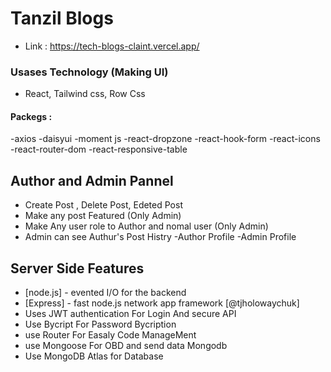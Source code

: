 # Tanzil Blogs
- Link : https://tech-blogs-claint.vercel.app/

### Usases Technology (Making UI)

- React, Tailwind css, Row Css 
#### Packegs :
-axios
-daisyui
-moment js
-react-dropzone
-react-hook-form
-react-icons
-react-router-dom
-react-responsive-table

## Author and Admin Pannel

- Create Post , Delete Post, Edeted Post
- Make any post Featured (Only Admin)
- Make Any user role to Author and nomal user (Only Admin)
- Admin can see Authur's Post Histry
-Author Profile
-Admin Profile


## Server Side Features

- [node.js] - evented I/O for the backend
- [Express] - fast node.js network app framework [@tjholowaychuk]
- Uses JWT authentication For Login And secure API
- Use Bycript For Password Bycription
- use Router For Easaly Code  ManageMent
- use Mongoose For OBD and send data Mongodb 
- Use MongoDB Atlas for Database
